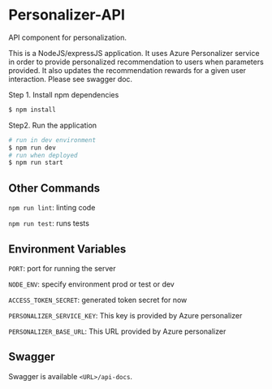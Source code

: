 # Personalizer-API
API component for personalization.

This is a NodeJS/expressJS application. It uses Azure Personalizer service in order to provide personalized recommendation to users when parameters provided. It also updates the recommendation rewards for a given user interaction. Please see swagger doc.

Step 1. Install npm dependencies
```bash 
$ npm install
```  

Step2. Run the application 
```bash
# run in dev environment
$ npm run dev
# run when deployed  
$ npm run start
```


## Other Commands

`npm run lint`: linting code 

`npm run test`: runs tests

## Environment Variables 
```PORT```:  port for running the server

```NODE_ENV```:  specify environment prod or test or dev

```ACCESS_TOKEN_SECRET```:  generated token secret for now

```PERSONALIZER_SERVICE_KEY```:  This key is provided by Azure personalizer

```PERSONALIZER_BASE_URL```:  This URL provided by Azure personalizer

 
## Swagger 
Swagger is available `<URL>/api-docs`. 

